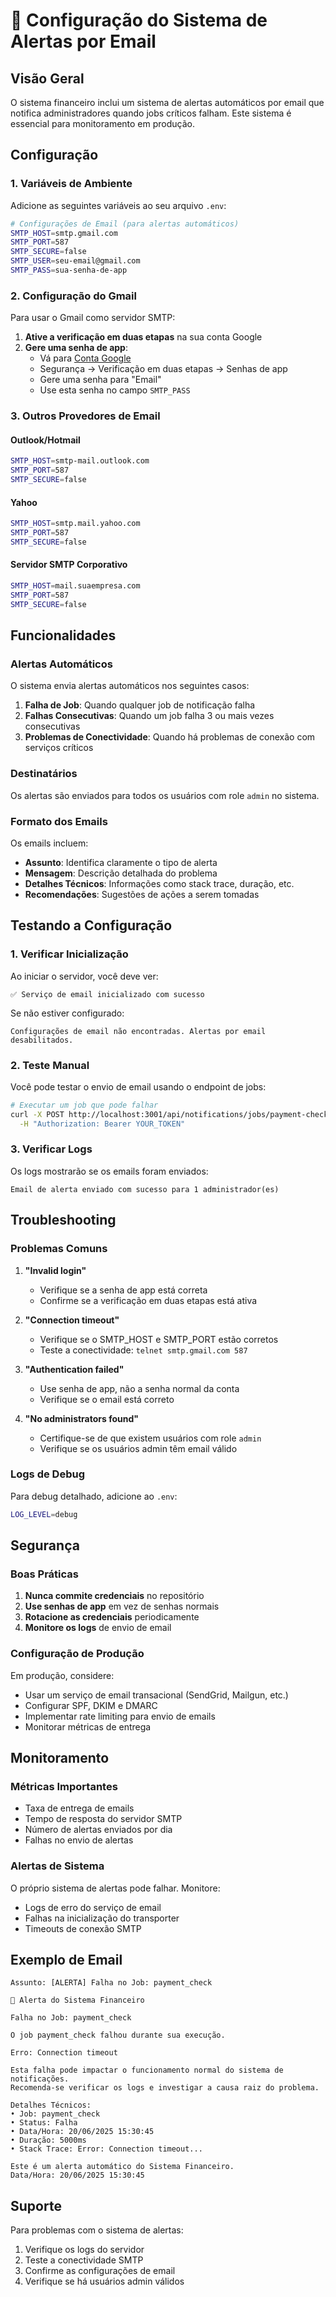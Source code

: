 # 📧 Configuração do Sistema de Alertas por Email

## Visão Geral

O sistema financeiro inclui um sistema de alertas automáticos por email que notifica administradores quando jobs críticos falham. Este sistema é essencial para monitoramento em produção.

## Configuração

### 1. Variáveis de Ambiente

Adicione as seguintes variáveis ao seu arquivo `.env`:

```bash
# Configurações de Email (para alertas automáticos)
SMTP_HOST=smtp.gmail.com
SMTP_PORT=587
SMTP_SECURE=false
SMTP_USER=seu-email@gmail.com
SMTP_PASS=sua-senha-de-app
```

### 2. Configuração do Gmail

Para usar o Gmail como servidor SMTP:

1. **Ative a verificação em duas etapas** na sua conta Google
2. **Gere uma senha de app**:
   - Vá para [Conta Google](https://myaccount.google.com/)
   - Segurança → Verificação em duas etapas → Senhas de app
   - Gere uma senha para "Email"
   - Use esta senha no campo `SMTP_PASS`

### 3. Outros Provedores de Email

#### Outlook/Hotmail
```bash
SMTP_HOST=smtp-mail.outlook.com
SMTP_PORT=587
SMTP_SECURE=false
```

#### Yahoo
```bash
SMTP_HOST=smtp.mail.yahoo.com
SMTP_PORT=587
SMTP_SECURE=false
```

#### Servidor SMTP Corporativo
```bash
SMTP_HOST=mail.suaempresa.com
SMTP_PORT=587
SMTP_SECURE=false
```

## Funcionalidades

### Alertas Automáticos

O sistema envia alertas automáticos nos seguintes casos:

1. **Falha de Job**: Quando qualquer job de notificação falha
2. **Falhas Consecutivas**: Quando um job falha 3 ou mais vezes consecutivas
3. **Problemas de Conectividade**: Quando há problemas de conexão com serviços críticos

### Destinatários

Os alertas são enviados para todos os usuários com role `admin` no sistema.

### Formato dos Emails

Os emails incluem:
- **Assunto**: Identifica claramente o tipo de alerta
- **Mensagem**: Descrição detalhada do problema
- **Detalhes Técnicos**: Informações como stack trace, duração, etc.
- **Recomendações**: Sugestões de ações a serem tomadas

## Testando a Configuração

### 1. Verificar Inicialização

Ao iniciar o servidor, você deve ver:
```
✅ Serviço de email inicializado com sucesso
```

Se não estiver configurado:
```
Configurações de email não encontradas. Alertas por email desabilitados.
```

### 2. Teste Manual

Você pode testar o envio de email usando o endpoint de jobs:

```bash
# Executar um job que pode falhar
curl -X POST http://localhost:3001/api/notifications/jobs/payment-check \
  -H "Authorization: Bearer YOUR_TOKEN"
```

### 3. Verificar Logs

Os logs mostrarão se os emails foram enviados:
```
Email de alerta enviado com sucesso para 1 administrador(es)
```

## Troubleshooting

### Problemas Comuns

1. **"Invalid login"**
   - Verifique se a senha de app está correta
   - Confirme se a verificação em duas etapas está ativa

2. **"Connection timeout"**
   - Verifique se o SMTP_HOST e SMTP_PORT estão corretos
   - Teste a conectividade: `telnet smtp.gmail.com 587`

3. **"Authentication failed"**
   - Use senha de app, não a senha normal da conta
   - Verifique se o email está correto

4. **"No administrators found"**
   - Certifique-se de que existem usuários com role `admin`
   - Verifique se os usuários admin têm email válido

### Logs de Debug

Para debug detalhado, adicione ao `.env`:
```bash
LOG_LEVEL=debug
```

## Segurança

### Boas Práticas

1. **Nunca commite credenciais** no repositório
2. **Use senhas de app** em vez de senhas normais
3. **Rotacione as credenciais** periodicamente
4. **Monitore os logs** de envio de email

### Configuração de Produção

Em produção, considere:
- Usar um serviço de email transacional (SendGrid, Mailgun, etc.)
- Configurar SPF, DKIM e DMARC
- Implementar rate limiting para envio de emails
- Monitorar métricas de entrega

## Monitoramento

### Métricas Importantes

- Taxa de entrega de emails
- Tempo de resposta do servidor SMTP
- Número de alertas enviados por dia
- Falhas no envio de alertas

### Alertas de Sistema

O próprio sistema de alertas pode falhar. Monitore:
- Logs de erro do serviço de email
- Falhas na inicialização do transporter
- Timeouts de conexão SMTP

## Exemplo de Email

```
Assunto: [ALERTA] Falha no Job: payment_check

🚨 Alerta do Sistema Financeiro

Falha no Job: payment_check

O job payment_check falhou durante sua execução.

Erro: Connection timeout

Esta falha pode impactar o funcionamento normal do sistema de notificações.
Recomenda-se verificar os logs e investigar a causa raiz do problema.

Detalhes Técnicos:
• Job: payment_check
• Status: Falha
• Data/Hora: 20/06/2025 15:30:45
• Duração: 5000ms
• Stack Trace: Error: Connection timeout...

Este é um alerta automático do Sistema Financeiro.
Data/Hora: 20/06/2025 15:30:45
```

## Suporte

Para problemas com o sistema de alertas:
1. Verifique os logs do servidor
2. Teste a conectividade SMTP
3. Confirme as configurações de email
4. Verifique se há usuários admin válidos 